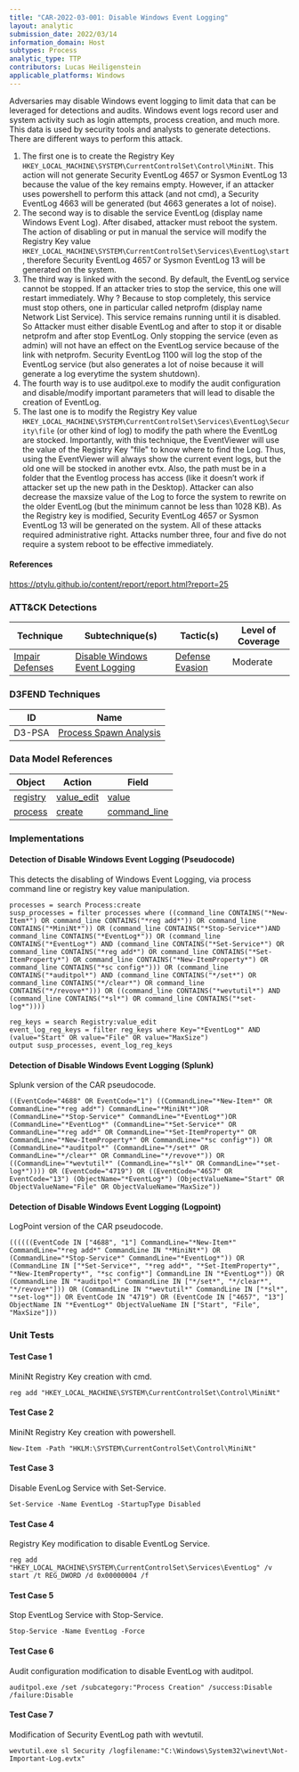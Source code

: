 ```yaml
---
title: "CAR-2022-03-001: Disable Windows Event Logging"
layout: analytic
submission_date: 2022/03/14
information_domain: Host
subtypes: Process
analytic_type: TTP
contributors: Lucas Heiligenstein
applicable_platforms: Windows
---
```



Adversaries may disable Windows event logging to limit data that can be leveraged for detections and audits. Windows event logs record user and system activity such as login attempts, process creation, and much more. This data is used by security tools and analysts to generate detections. There are different ways to perform this attack.
1. The first one is to create the Registry Key `HKEY_LOCAL_MACHINE\SYSTEM\CurrentControlSet\Control\MiniNt`. This action will not generate Security EventLog 4657 or Sysmon EventLog 13 because the value of the key remains empty. However, if an attacker uses powershell to perform this attack (and not cmd), a Security EventLog 4663 will be generated (but 4663 generates a lot of noise).
2. The second way is to disable the service EventLog (display name Windows Event Log). After disabed, attacker must reboot the system. The action of disabling or put in manual the service will modify the Registry Key value `HKEY_LOCAL_MACHINE\SYSTEM\CurrentControlSet\Services\EventLog\start`, therefore Security EventLog 4657 or Sysmon EventLog 13 will be generated on the system.
3. The third way is linked with the second. By default, the EventLog service cannot be stopped. If an attacker tries to stop the service, this one will restart immediately. Why ? Because to stop completely, this service must stop others, one in particular called netprofm (display name Network List Service). This service remains running until it is disabled. So Attacker must either disable EventLog and after to stop it or disable netprofm and after stop EventLog. Only stopping the service (even as admin) will not have an effect on the EventLog service because of the link with netprofm. Security EventLog 1100 will log the stop of the EventLog service (but also generates a lot of noise because it will generate a log everytime the system shutdown).
4. The fourth way is to use auditpol.exe to modify the audit configuration and disable/modify important parameters that will lead to disable the creation of EventLog.
5. The last one is to modify the Registry Key value `HKEY_LOCAL_MACHINE\SYSTEM\CurrentControlSet\Services\EventLog\Security\file` (or other kind of log) to modify the path where the EventLog are stocked. Importantly, with this technique, the EventViewer will use the value of the Registry Key "file" to know where to find the Log. Thus, using the EventViewer will always show the current event logs, but the old one will be stocked in another evtx. Also, the path must be in a folder that the Eventlog process has access (like it doesn’t work if attacker set up the new path in the Desktop). Attacker can also decrease the maxsize value of the Log to force the system to rewrite on the older EventLog (but the minimum cannot be less than 1028 KB). As the Registry key is modified, Security EventLog 4657 or Sysmon EventLog 13 will be generated on the system. All of these attacks required administrative right. Attacks number three, four and five do not require a system reboot to be effective immediately.

#### References
https://ptylu.github.io/content/report/report.html?report=25


### ATT&CK Detections

|Technique|Subtechnique(s)|Tactic(s)|Level of Coverage|
|---|---|---|---|
|[Impair Defenses](https://attack.mitre.org/techniques/T1562/)|[Disable Windows Event Logging](https://attack.mitre.org/techniques/T1562/002/)|[Defense Evasion](https://attack.mitre.org/tactics/TA0005/)|Moderate|


### D3FEND Techniques

|ID|Name|
|---|---| 
|D3-PSA | [Process Spawn Analysis](https://d3fend.mitre.org/technique/d3f:ProcessSpawnAnalysis)| 



### Data Model References

|Object|Action|Field|
|---|---|---|
|[registry](/data_model/registry) | [value_edit](/data_model/registry#value_edit) | [value](/data_model/registry#value) |
|[process](/data_model/process) | [create](/data_model/process#create) | [command_line](/data_model/process#command_line) |



### Implementations

#### Detection of Disable Windows Event Logging (Pseudocode)


This detects the disabling of Windows Event Logging, via process command line or registry key value manipulation.


```
processes = search Process:create
susp_processes = filter processes where ((command_line CONTAINS("*New-Item*") OR command_line CONTAINS("*reg add*")) OR command_line CONTAINS("*MiniNt*")) OR (command_line CONTAINS("*Stop-Service*")AND command_line CONTAINS("*EventLog*")) OR (command_line CONTAINS("*EventLog*") AND (command_line CONTAINS("*Set-Service*") OR command_line CONTAINS("*reg add*") OR command_line CONTAINS("*Set-ItemProperty*") OR command_line CONTAINS("*New-ItemProperty*") OR command_line CONTAINS("*sc config*"))) OR (command_line CONTAINS("*auditpol*") AND (command_line CONTAINS("*/set*") OR command_line CONTAINS("*/clear*") OR command_line CONTAINS("*/revove*"))) OR ((command_line CONTAINS("*wevtutil*") AND (command_line CONTAINS("*sl*") OR command_line CONTAINS("*set-log*"))))

reg_keys = search Registry:value_edit
event_log_reg_keys = filter reg_keys where Key="*EventLog*" AND (value="Start" OR value="File" OR value="MaxSize")
output susp_processes, event_log_reg_keys
```


#### Detection of Disable Windows Event Logging (Splunk)


Splunk version of the CAR pseudocode.


```
((EventCode="4688" OR EventCode="1") ((CommandLine="*New-Item*" OR CommandLine="*reg add*") CommandLine="*MiniNt*")OR (CommandLine="*Stop-Service*" CommandLine="*EventLog*")OR (CommandLine="*EventLog*" (CommandLine="*Set-Service*" OR CommandLine="*reg add*" OR CommandLine="*Set-ItemProperty*" OR CommandLine="*New-ItemProperty*" OR CommandLine="*sc config*")) OR (CommandLine="*auditpol*" (CommandLine="*/set*" OR CommandLine="*/clear*" OR CommandLine="*/revove*")) OR ((CommandLine="*wevtutil*" (CommandLine="*sl*" OR CommandLine="*set-log*")))) OR (EventCode="4719") OR ((EventCode="4657" OR EventCode="13") (ObjectName="*EventLog*") (ObjectValueName="Start" OR ObjectValueName="File" OR ObjectValueName="MaxSize"))
```


#### Detection of Disable Windows Event Logging (Logpoint)


LogPoint version of the CAR pseudocode.


```
((((((EventCode IN ["4688", "1"] CommandLine="*New-Item*" CommandLine="*reg add*" CommandLine IN "*MiniNt*") OR (CommandLine="*Stop-Service*" CommandLine="*EventLog*")) OR (CommandLine IN ["*Set-Service*", "*reg add*", "*Set-ItemProperty*", "*New-ItemProperty*", "*sc config*"] CommandLine IN "*EventLog*")) OR (CommandLine IN "*auditpol*" CommandLine IN ["*/set*", "*/clear*", "*/revove*"])) OR (CommandLine IN "*wevtutil*" CommandLine IN ["*sl*", "*set-log*"]) OR EventCode IN "4719") OR (EventCode IN ["4657", "13"] ObjectName IN "*EventLog*" ObjectValueName IN ["Start", "File", "MaxSize"]))
```



### Unit Tests

#### Test Case 1

MiniNt Registry Key creation with cmd.

```
reg add "HKEY_LOCAL_MACHINE\SYSTEM\CurrentControlSet\Control\MiniNt"
```

#### Test Case 2

MiniNt Registry Key creation with powershell.

```
New-Item -Path "HKLM:\SYSTEM\CurrentControlSet\Control\MiniNt"
```

#### Test Case 3

Disable EvenLog Service with Set-Service.

```
Set-Service -Name EventLog -StartupType Disabled
```

#### Test Case 4

Registry Key modification to disable EventLog Service.

```
reg add "HKEY_LOCAL_MACHINE\SYSTEM\CurrentControlSet\Services\EventLog" /v start /t REG_DWORD /d 0x00000004 /f
```

#### Test Case 5

Stop EventLog Service with Stop-Service.

```
Stop-Service -Name EventLog -Force
```

#### Test Case 6

Audit configuration modification to disable EventLog with auditpol.

```
auditpol.exe /set /subcategory:"Process Creation" /success:Disable /failure:Disable
```

#### Test Case 7

Modification of Security EventLog path with wevtutil.

```
wevtutil.exe sl Security /logfilename:"C:\Windows\System32\winevt\Not-Important-Log.evtx"
```


